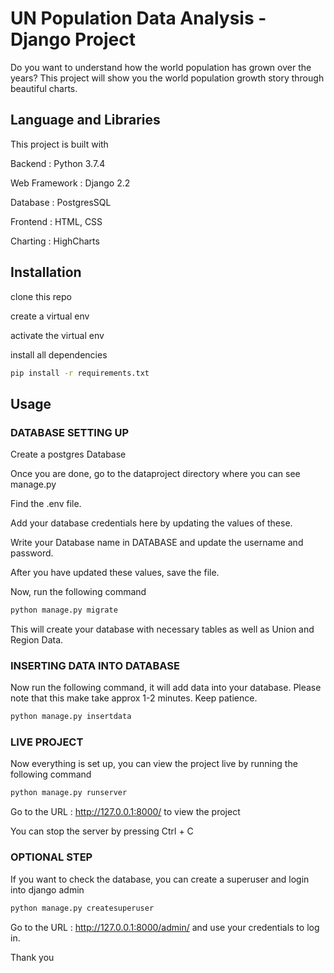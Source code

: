 # UN Population Data Analysis - Django Project 

Do you want to understand how the world population has grown over the years? This project will show you the world population growth story through beautiful charts.


## Language and Libraries

This project is built with 

Backend : Python 3.7.4

Web Framework : Django 2.2

Database : PostgresSQL

Frontend : HTML, CSS

Charting : HighCharts

## Installation

clone this repo 

create a virtual env

activate the virtual env 

install all dependencies

```bash
pip install -r requirements.txt
```

## Usage

### DATABASE SETTING UP

Create a postgres Database 

Once you are done, go to the dataproject directory where you can see manage.py

Find the .env file. 

Add your database credentials here by updating the values of these. 

Write your Database name in DATABASE and update the username and password. 

After you have updated these values, save the file.

Now, run the following command

```bash
python manage.py migrate
```
This will create your database with necessary tables as well as Union and Region Data. 

### INSERTING DATA INTO DATABASE

Now run the following command, it will add data into your database. Please note that this make take approx 1-2 minutes. Keep patience. 

```bash
python manage.py insertdata
```

### LIVE PROJECT 

Now everything is set up, you can view the project live by running the following command 

```bash
python manage.py runserver
```
Go to the URL : http://127.0.0.1:8000/  to view the project

You can stop the server by pressing Ctrl + C 

### OPTIONAL STEP

If you want to check the database, you can create a superuser and login into django admin 

```bash
python manage.py createsuperuser
```

Go to the URL : http://127.0.0.1:8000/admin/  and use your credentials to log in. 


Thank you

